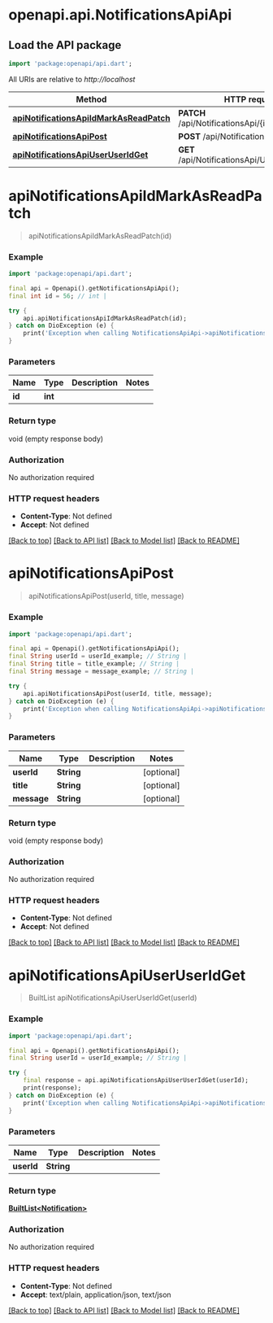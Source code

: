 # openapi.api.NotificationsApiApi

## Load the API package
```dart
import 'package:openapi/api.dart';
```

All URIs are relative to *http://localhost*

Method | HTTP request | Description
------------- | ------------- | -------------
[**apiNotificationsApiIdMarkAsReadPatch**](NotificationsApiApi.md#apinotificationsapiidmarkasreadpatch) | **PATCH** /api/NotificationsApi/{id}/MarkAsRead | 
[**apiNotificationsApiPost**](NotificationsApiApi.md#apinotificationsapipost) | **POST** /api/NotificationsApi | 
[**apiNotificationsApiUserUserIdGet**](NotificationsApiApi.md#apinotificationsapiuseruseridget) | **GET** /api/NotificationsApi/User/{userId} | 


# **apiNotificationsApiIdMarkAsReadPatch**
> apiNotificationsApiIdMarkAsReadPatch(id)



### Example
```dart
import 'package:openapi/api.dart';

final api = Openapi().getNotificationsApiApi();
final int id = 56; // int | 

try {
    api.apiNotificationsApiIdMarkAsReadPatch(id);
} catch on DioException (e) {
    print('Exception when calling NotificationsApiApi->apiNotificationsApiIdMarkAsReadPatch: $e\n');
}
```

### Parameters

Name | Type | Description  | Notes
------------- | ------------- | ------------- | -------------
 **id** | **int**|  | 

### Return type

void (empty response body)

### Authorization

No authorization required

### HTTP request headers

 - **Content-Type**: Not defined
 - **Accept**: Not defined

[[Back to top]](#) [[Back to API list]](../README.md#documentation-for-api-endpoints) [[Back to Model list]](../README.md#documentation-for-models) [[Back to README]](../README.md)

# **apiNotificationsApiPost**
> apiNotificationsApiPost(userId, title, message)



### Example
```dart
import 'package:openapi/api.dart';

final api = Openapi().getNotificationsApiApi();
final String userId = userId_example; // String | 
final String title = title_example; // String | 
final String message = message_example; // String | 

try {
    api.apiNotificationsApiPost(userId, title, message);
} catch on DioException (e) {
    print('Exception when calling NotificationsApiApi->apiNotificationsApiPost: $e\n');
}
```

### Parameters

Name | Type | Description  | Notes
------------- | ------------- | ------------- | -------------
 **userId** | **String**|  | [optional] 
 **title** | **String**|  | [optional] 
 **message** | **String**|  | [optional] 

### Return type

void (empty response body)

### Authorization

No authorization required

### HTTP request headers

 - **Content-Type**: Not defined
 - **Accept**: Not defined

[[Back to top]](#) [[Back to API list]](../README.md#documentation-for-api-endpoints) [[Back to Model list]](../README.md#documentation-for-models) [[Back to README]](../README.md)

# **apiNotificationsApiUserUserIdGet**
> BuiltList<Notification> apiNotificationsApiUserUserIdGet(userId)



### Example
```dart
import 'package:openapi/api.dart';

final api = Openapi().getNotificationsApiApi();
final String userId = userId_example; // String | 

try {
    final response = api.apiNotificationsApiUserUserIdGet(userId);
    print(response);
} catch on DioException (e) {
    print('Exception when calling NotificationsApiApi->apiNotificationsApiUserUserIdGet: $e\n');
}
```

### Parameters

Name | Type | Description  | Notes
------------- | ------------- | ------------- | -------------
 **userId** | **String**|  | 

### Return type

[**BuiltList&lt;Notification&gt;**](Notification.md)

### Authorization

No authorization required

### HTTP request headers

 - **Content-Type**: Not defined
 - **Accept**: text/plain, application/json, text/json

[[Back to top]](#) [[Back to API list]](../README.md#documentation-for-api-endpoints) [[Back to Model list]](../README.md#documentation-for-models) [[Back to README]](../README.md)

